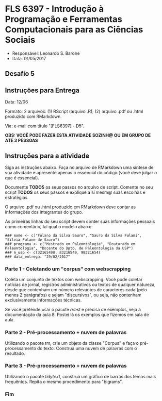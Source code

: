#  FLS 6397 - Introdução à Programação e Ferramentas Computacionais para as Ciências Sociais

- Responsável: Leonardo S. Barone
- Data: 01/05/2017

## Desafio 5

## Instruções para Entrega

Data: 12/06

Formato: 2 arquivos: (1) RScript (arquivo .R); (2) arquivo .pdf ou .html produzido com RMarkdown.

Via: e-mail com título "[FLS6397] - D5".

__OBS: VOCÊ PODE FAZER ESTA ATIVIDADE SOZINH@ OU EM GRUPO DE ATÉ 3 PESSOAS__

## Instruções para a atividade

Siga as instruções abaixo. Faça no arquivo de RMarkdown uma síntese de sua atividade e apresente apenas o essencial do código (você deve julgar o que é essencial).

Documente __TODOS__ os seus passos no arquivo de script. Comente no seu script __TODOS__ os seus passos e explique a si mesm@ suas escolhas e estratégias.

O arquivo .pdf ou .html produzido em RMarkdown deve contar as informações dos integrantes do grupo.

As primeiras linhas do seu script devem conter suas informações pessoais como comentário, tal qual o modelo abaixo:

```{r}
### nome <- c("Fulano da Silva Sauro", "Sauro da Silva Fulani", "Silvia Fulane de Sauro")
### programa <- c("Mestrado em Paleontologia", "Doutorado em Paleontologia", "Docente do Dpto. de Paleontologia da USP")
### n_usp <- c(32165498, 83216549, 98321654)
### data_entrega: "29/02/2017"
```

### Parte 1 - Coletando um "corpus" com webscrapping

Coleta um conjunto de textos com webscrapping. Você pode coletar notícias de jornal, registros administrativos ou textos de qualquer natureza, desde que contenham um número relevantes de caracteres cada (pelo menos 2 parágrafos) e sejam "discursivos", ou seja, não contenham exclusivamente informações técnicas.

Se você pretende usar o pacote _rvest_ e precisa de exemplos, veja a documentação da aula 8. Postei lá os exemplos que fizemos em sala de aula.

### Parte 2 - Pré-processamento + nuvem de palavras

Utilizando o pacote _tm_, crie um objeto da classe "Corpus" e faça o pré-processamento do texto. Construa uma nuvem de palavras com o resultado.

### Parte 3 - Pré-processamento + nuvem de palavras

Utilizando o pacote _tidytext_, construa um gráfico de barras dos temos mais frequêntes. Repita o mesmo procedimento para "bigrams".

### Fim
